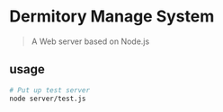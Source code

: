 # Dermitory Manage System
> A Web server based on Node.js

## usage
```bash
# Put up test server
node server/test.js
```
